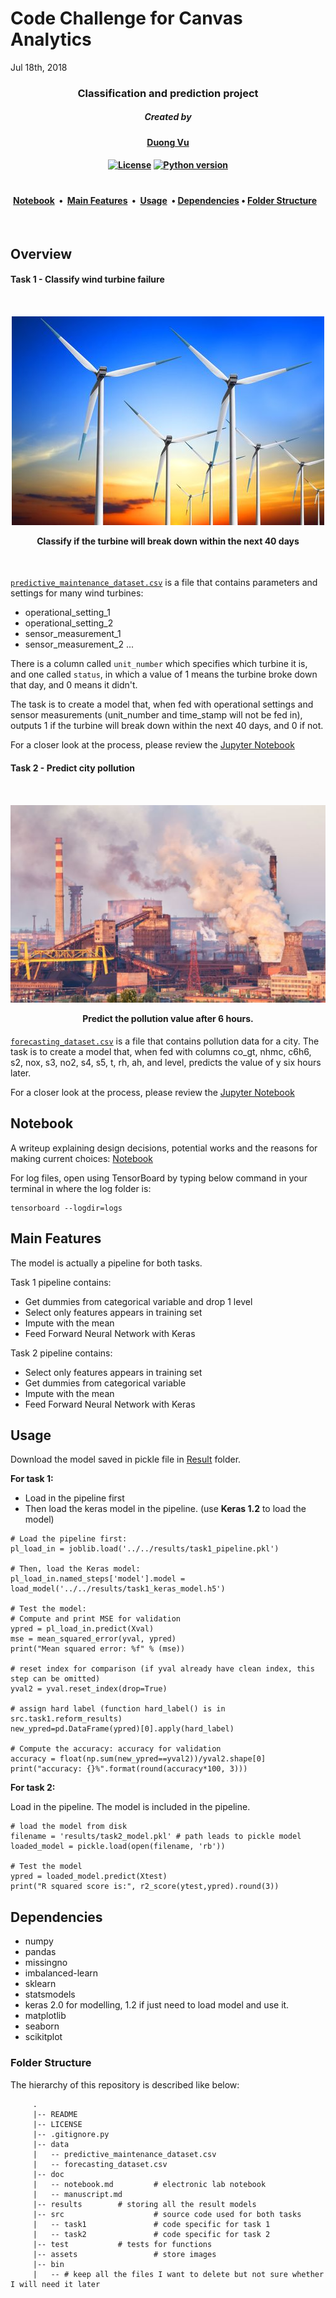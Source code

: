 # Code Challenge for Canvas Analytics

Jul 18th, 2018

<h3 align="center">
Classification and prediction project
<br>
</h3>

<h5 align="center">
<a>Created by</a></h5>

<h4 align="center"><a>

[Duong Vu](https://github.com/DuongVu39)

</a></h4>

<h4 align="center">

[![License](https://img.shields.io/badge/license-MIT-blue.svg)](https://opensource.org/licenses/MIT) [![Python version](https://img.shields.io/badge/Python-%3E3.6-ffdd1c.svg)](https://www.python.org/)

</a></h4>

<h1></h1>
<h4 align="center">
<a href="#notebook">Notebook</a> &nbsp;•&nbsp; <a href="#main-features">Main Features</a>&nbsp;&nbsp;•&nbsp;  <a href="#usage">Usage</a>&nbsp;&nbsp;•&nbsp;<a href="#dependencies">Dependencies</a> •&nbsp;<a href="#folder-structure">Folder Structure</a> &nbsp;&nbsp;

</h4>

<br>

## Overview



#### Task 1 - Classify wind turbine failure

<h4 align="center">
  <br>

![](assets/wind_turbine.jpg)

Classify if the turbine will break down within the next 40 days

<br></h4>

[`predictive_maintenance_dataset.csv`](data/predictive_maintenance_dataset.csv) is a file that contains parameters and settings for many wind turbines: 

- operational_setting_1
- operational_setting_2
- sensor_measurement_1
- sensor_measurement_2 ...

There is a column called `unit_number` which specifies which turbine it is, and one called `status`, in which a value of 1 means the turbine broke down that day, and 0 means it didn't. 

The task is to create a model that, when fed with operational  settings and sensor measurements (unit_number and time_stamp will not be  fed in), outputs 1 if the turbine will break down within the next 40  days, and 0 if not.

For a closer look at the process, please review the [Jupyter Notebook](src/task1/Task1.ipynb)

#### Task 2 - Predict city pollution

<h4 align="center">
  <br>

![](assets/polution.PNG)

Predict the pollution value after 6 hours. 
<br>
</h4>

[`forecasting_dataset.csv`](data/forecasting_dataset.csv) is a file that contains pollution data for a  city. The task is to create a model that, when fed with columns co_gt,  nhmc, c6h6, s2, nox, s3, no2, s4, s5, t, rh, ah, and level, predicts the value of y six hours later. 

For a closer look at the process, please review the [Jupyter Notebook](src/task2/Task2.ipynb)



## Notebook

A writeup explaining design decisions, potential works and the reasons for making current choices: [Notebook](doc/notebook.md)

For log files, open using TensorBoard by typing below command in your terminal in where the log folder is:

```
tensorboard --logdir=logs
```





## Main Features

The model is actually a pipeline for both tasks. 

Task 1 pipeline contains:

- Get dummies from categorical variable and drop 1 level
- Select only features appears in training set
- Impute with the mean
- Feed Forward Neural Network with Keras



Task 2 pipeline contains:

- Select only features appears in training set
- Get dummies from categorical variable
- Impute with the mean
- Feed Forward Neural Network with Keras



## Usage

Download the model saved in pickle file in [Result](results/) folder.

**For task 1:**

- Load in the pipeline first
- Then load the keras model in the pipeline. (use **Keras 1.2** to load the model)

```
# Load the pipeline first:
pl_load_in = joblib.load('../../results/task1_pipeline.pkl')

# Then, load the Keras model:
pl_load_in.named_steps['model'].model = load_model('../../results/task1_keras_model.h5')

# Test the model:
# Compute and print MSE for validation
ypred = pl_load_in.predict(Xval)
mse = mean_squared_error(yval, ypred)
print("Mean squared error: %f" % (mse))

# reset index for comparison (if yval already have clean index, this step can be omitted)
yval2 = yval.reset_index(drop=True)

# assign hard label (function hard_label() is in src.task1.reform_results)
new_ypred=pd.DataFrame(ypred)[0].apply(hard_label)

# Compute the accuracy: accuracy for validation
accuracy = float(np.sum(new_ypred==yval2))/yval2.shape[0]
print("accuracy: {}%".format(round(accuracy*100, 3)))
```



**For task 2:**

Load in the pipeline. The model is included in the pipeline.

```
# load the model from disk
filename = 'results/task2_model.pkl' # path leads to pickle model
loaded_model = pickle.load(open(filename, 'rb'))

# Test the model
ypred = loaded_model.predict(Xtest)
print("R squared score is:", r2_score(ytest,ypred).round(3))
```



## Dependencies

- numpy
- pandas
- missingno
- imbalanced-learn
- sklearn
- statsmodels
- keras 2.0 for modelling, 1.2 if just need to load model and use it.
- matplotlib
- seaborn
- scikitplot



### Folder Structure

The hierarchy of this repository is described like below:

```
     .
     |-- README 
     |-- LICENSE
     |-- .gitignore.py        
     |-- data
     |   -- predictive_maintenance_dataset.csv
     |   -- forecasting_dataset.csv
     |-- doc 
     |   -- notebook.md         # electronic lab notebook
     |   -- manuscript.md       
     |-- results		# storing all the result models 
     |-- src                    # source code used for both tasks
     |   -- task1               # code specific for task 1
     |   -- task2               # code specific for task 2
     |-- test			# tests for functions
     |-- assets                 # store images
     |-- bin
     |   -- # keep all the files I want to delete but not sure whether I will need it later
```